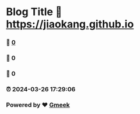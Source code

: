 # Blog Title :link: https://jiaokang.github.io 
### :page_facing_up: [0](https://jiaokang.github.io/tag.html) 
### :speech_balloon: 0 
### :hibiscus: 0 
### :alarm_clock: 2024-03-26 17:29:06 
### Powered by :heart: [Gmeek](https://github.com/Meekdai/Gmeek)

